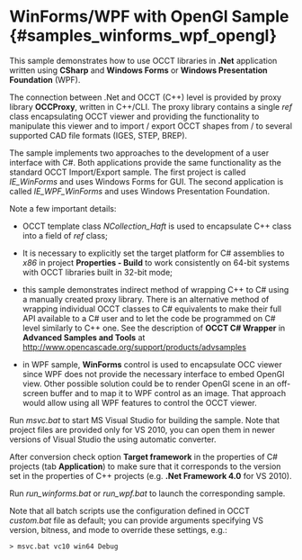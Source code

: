 WinForms/WPF with OpenGl Sample {#samples_winforms_wpf_opengl}
=============================== 
	
This sample demonstrates how to use OCCT libraries in <b>.Net</b> application
written using **CSharp** and **Windows Forms** or **Windows Presentation Foundation** (WPF).

The connection between .Net and OCCT (C++) level is provided by proxy library
**OCCProxy**, written in C++/CLI. The proxy library contains a single *ref* class
encapsulating OCCT viewer and providing the functionality to manipulate this viewer
and to import / export OCCT shapes from / to several supported CAD file formats (IGES, STEP, BREP). 

The sample implements two approaches to the development of a user interface with C#.
Both applications provide the same functionality as the standard OCCT Import/Export sample.
The first project is called *IE_WinForms* and uses Windows Forms for GUI.
The second application is called *IE_WPF_WinForms* and uses Windows Presentation Foundation.

Note a few important details:

- OCCT template class *NCollection_Haft* is used to encapsulate C++ class into a field of *ref* class; 
  
- It is necessary to explicitly set the target platform for  C# assemblies to *x86*
  in project **Properties - Build** to work consistently on 64-bit systems with OCCT libraries built in 32-bit mode;
  
- this sample demonstrates indirect method of wrapping C++ to C# using a manually
  created proxy library. There is an alternative method of wrapping individual
  OCCT classes to C# equivalents to make their full API available to a C# user
  and to let the code be programmed on C# level similarly to C++ one. See the description
  of **OCCT C# Wrapper** in **Advanced Samples and Tools** at 
  http://www.opencascade.org/support/products/advsamples

- in WPF sample, **WinForms** control is used to encapsulate OCC viewer since WPF 
  does not provide the necessary interface to embed OpenGl view. Other possible
  solution could be to render OpenGl scene in an off-screen buffer and to map it
  to WPF control as an image. That approach would allow using all WPF features to
  control the OCCT viewer.

Run *msvc.bat* to start MS Visual Studio for building the sample.
Note that project files are provided only for VS 2010, you can open them in
newer versions of Visual Studio the using automatic converter.

After conversion check option **Target framework** in the properties of C# projects 
(tab **Application**) to make sure that it corresponds to the version set in
the properties of C++ projects (e.g. <b>.Net Framework 4.0</b> for VS 2010).

Run *run_winforms.bat* or *run_wpf.bat* to launch the corresponding sample.

Note that all batch scripts use the configuration defined in OCCT *custom.bat* file
as default; you can provide arguments specifying VS version, bitness, and mode
to override these settings, e.g.:

	> msvc.bat vc10 win64 Debug
